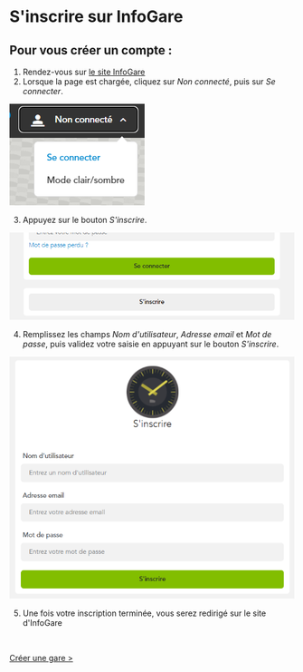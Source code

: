 # S'inscrire sur InfoGare

## Pour vous créer un compte :

1. Rendez-vous sur [le site InfoGare](https://www.infogare.fr)  
2. Lorsque la page est chargée, cliquez sur *Non connecté*, puis sur *Se connecter*.

![Se connecter](../assets/images/create-account-1.png)

3. Appuyez sur le bouton *S'inscrire*.

![S'inscrire](../assets/images/create-account-2.png)

4. Remplissez les champs *Nom d'utilisateur*, *Adresse email* et *Mot de passe*, puis validez votre saisie en appuyant sur le bouton *S'inscrire*.

![Formulaire d'inscription](../assets/images/create-account-3.png)

5. Une fois votre inscription terminée, vous serez redirigé sur le site d'InfoGare

<br>

[Créer une gare >](/getting-started/create-gare)